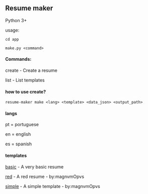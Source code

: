 ## Resume maker

Python 3+

usage:
```
cd app

make.py <command>
```

#### Commands:
  create - Create a resume

  list - List templates


#### how to use create?
```
resume-maker make <lang> <template> <data_json> <output_path>
```

#### langs
pt = portuguese

en = english

es = spanish


#### templates
[basic](examples/basic.pdf) - A very basic resume

[red](examples/red.pdf) - A red resume - by:magnvmOpvs

[simple](examples/simple.pdf) - A simple template - by:magnvmOpvs
